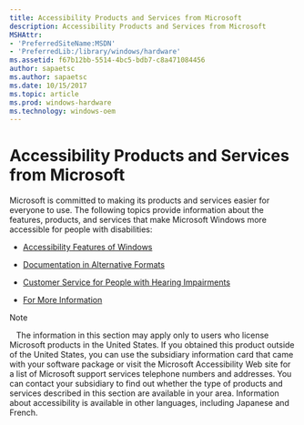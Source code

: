 ```yaml
---
title: Accessibility Products and Services from Microsoft
description: Accessibility Products and Services from Microsoft
MSHAttr:
- 'PreferredSiteName:MSDN'
- 'PreferredLib:/library/windows/hardware'
ms.assetid: f67b12bb-5514-4bc5-bdb7-c8a471084456
author: sapaetsc
ms.author: sapaetsc
ms.date: 10/15/2017
ms.topic: article
ms.prod: windows-hardware
ms.technology: windows-oem
---
```


# Accessibility Products and Services from Microsoft


Microsoft is committed to making its products and services easier for everyone to use. The following topics provide information about the features, products, and services that make Microsoft Windows more accessible for people with disabilities:

-   [Accessibility Features of Windows](accessibility-features-of-windows.md)

-   [Documentation in Alternative Formats](documentation-in-alternative-formats.md)

-   [Customer Service for People with Hearing Impairments](customer-service-for-people-with-hearing-impairments.md)

-   [For More Information](for-more-information.md)

>[!NOTE]
>  
The information in this section may apply only to users who license Microsoft products in the United States. If you obtained this product outside of the United States, you can use the subsidiary information card that came with your software package or visit the Microsoft Accessibility Web site for a list of Microsoft support services telephone numbers and addresses. You can contact your subsidiary to find out whether the type of products and services described in this section are available in your area. Information about accessibility is available in other languages, including Japanese and French.

 

 

 






